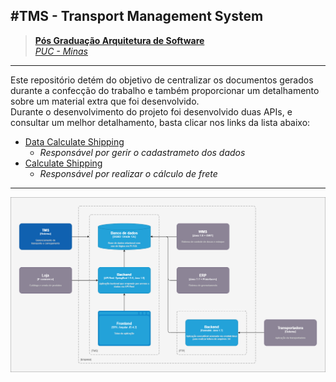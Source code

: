 #TMS - Transport Management System
---
> [**Pós Graduação Arquitetura de Software**](https://www.pucminas.br/PUCVIRTUAL/Pos-Graduacao/Paginas/Arquitetura-de-Software-Distribuido.aspx?PageID=409&moda=1&polo=1&curso=2096&situ=1)<br/>
> [*PUC - Minas*](https://www.pucminas.br/pucvirtual/Paginas/default.aspx)
---
Este repositório detém do objetivo de centralizar os documentos gerados durante a confecção do trabalho e também proporcionar um detalhamento sobre um material extra que foi desenvolvido.<br/>
Durante o desenvolvimento do projeto foi desenvolvido duas APIs, e consultar um melhor detalhamento, basta clicar nos links da lista abaixo:
* [Data Calculate Shipping](https://github.com/EdiPSilva/data-calculate-freight)
    * *Responsável por gerir o cadastrameto dos dados*
* [Calculate Shipping](https://github.com/EdiPSilva/calculate-freight)
    * *Responsável por realizar o cálculo de frete*

---
![Verão atual do TMS](/diagramas/current_version_tms.png "Verão atual do TMS")